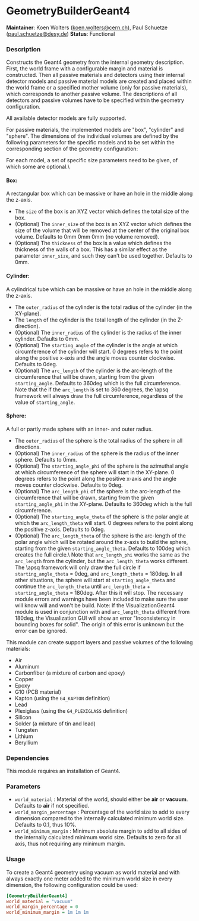 # GeometryBuilderGeant4
**Maintainer**: Koen Wolters (<koen.wolters@cern.ch>), Paul Schuetze (<paul.schuetze@desy.de>)
**Status**: Functional  

### Description
Constructs the Geant4 geometry from the internal geometry description.
First, the world frame with a configurable margin and material is constructed.
Then all passive materials and detectors using their internal detector models and passive material models are created and placed within the world frame or a specified mother volume (only for passive materials), which corresponds to another passive volume.
The descriptions of all detectors and passive volumes have to be specified within the geometry configuration.

All available detector models are fully supported.

For passive materials, the implemented models are "box", "cylinder" and "sphere".
The dimensions of the individual volumes are defined by the following parameters for the specific models and to be set within the corresponding section of the geometry configuration:

For each model, a set of specific size parameters need to be given, of which some are optional.\\
#### Box:
A rectangular box which can be massive or have an hole in the middle along the z-axis.
* The `size` of the box is an XYZ vector which defines the total size of the box.
* (Optional) The `inner_size` of the box is an XYZ vector which defines the size of the volume that will be removed at the center of the original box volume. Defaults to 0mm 0mm 0mm (no volume removed).
* (Optional) The `thickness` of the box is a value which defines the thickness of the walls of a box. This has a similar effect as the parameter `inner_size`, and such they can't be used together. Defaults to 0mm.

#### Cylinder:
A cylindrical tube which can be massive or have an hole in the middle along the z-axis.
* The `outer_radius` of the cylinder is the total radius of the cylinder (in the XY-plane).
* The `length` of the cylinder is the total length of the cylinder (in the Z-direction).
* (Optional) The `inner_radius` of the cylinder is the radius of the inner cylinder. Defaults to 0mm.
* (Optional) The `starting_angle` of the cylinder is the angle at which circumference of the cylinder will start. 0 degrees refers to the point along the positive x-axis and the angle moves counter clockwise. Defaults to 0deg.
* (Optional) The `arc_length` of the cylinder is the arc-length of the circumference that will be drawn, starting from the given `starting_angle`. Defaults to 360deg which is the full circumference.
Note that the if the `arc_length` is set to 360 degrees, the \apsq framework will always draw the full circumference, regardless of the value of `starting_angle`.

#### Sphere:
A full or partly made sphere with an inner- and outer radius.
* The `outer_radius` of the sphere is the total radius of the sphere in all directions.
* (Optional) The `inner_radius` of the sphere is the radius of the inner sphere. Defaults to 0mm.
* (Optional) The `starting_angle_phi` of the sphere is the azimuthal angle at which circumference of the sphere will start in the XY-plane. 0 degrees refers to the point along the positive x-axis and the angle moves counter clockwise. Defaults to 0deg.
* (Optional) The `arc_length_phi` of the sphere is the arc-length of the circumference that will be drawn, starting from the given `starting_angle_phi` in the XY-plane. Defaults to 360deg which is the full circumference.
* (Optional) The `starting_angle_theta` of the sphere is the polar angle at which the `arc_length_theta` will start. 0 degrees refers to the point along the positive z-axis. Defaults to 0deg.
* (Optional) The `arc_length_theta` of the sphere is the arc-length of the polar angle which will be rotated around the z-axis to build the sphere, starting from the given `starting_angle_theta`. Defaults to 100deg which creates the full circle.\\
Note that `arc_length_phi` works the same as the `arc_length` from the cylinder, but the `arc_length_theta` works different.
The \apsq framework will only draw the full circle if `starting_angle_theta` = 0deg, and `arc_length_theta` = 180deg. 
In all other situations, the sphere will start at `starting_angle_theta` and continue the `arc_length_theta` until `arc_length_theta` + `starting_angle_theta` = 180deg. After this it will stop.
The necessary module errors and warnings have been included to make sure the user will know will and won't be build.
Note: If the VisualizationGeant4 module is used in conjunction with and `arc_length_theta` different from 180deg, the Visualization GUI will show an error "Inconsistency in bounding boxes for solid". The origin of this error is unknown but the error can be ignored.

This module can create support layers and passive volumes of the following materials:

* Air
* Aluminum
* Carbonfiber (a mixture of carbon and epoxy)
* Copper
* Epoxy
* G10 (PCB material)
* Kapton (using the `G4_KAPTON` definition)
* Lead
* Plexiglass (using the `G4_PLEXIGLASS` definition)
* Silicon
* Solder (a mixture of tin and lead)
* Tungsten
* Lithium
* Beryllium

### Dependencies

This module requires an installation of Geant4.

### Parameters
* `world_material` : Material of the world, should either be **air** or **vacuum**. Defaults to **air** if not specified.
* `world_margin_percentage` : Percentage of the world size to add to every dimension compared to the internally calculated minimum world size. Defaults to 0.1, thus 10%.
* `world_minimum_margin` : Minimum absolute margin to add to all sides of the internally calculated minimum world size. Defaults to zero for all axis, thus not requiring any minimum margin.

### Usage
To create a Geant4 geometry using vacuum as world material and with always exactly one meter added to the minimum world size in every dimension, the following configuration could be used:

```ini
[GeometryBuilderGeant4]
world_material = "vacuum"
world_margin_percentage = 0
world_minimum_margin = 1m 1m 1m
```
